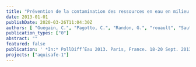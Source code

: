 ```yaml
---
title: "Prévention de la contamination des ressources en eau en milieu rural et semi-rural par les zones tampons. Poster presentation"
date: 2013-01-01
publishDate: 2020-03-26T11:04:30Z
authors: [ "Guégain, C.", "Pagotto, C.", "Randon, G.", "rouault", "Sautjeau, B." ]
publication_types: ["0"]
abstract: ""
featured: false
publication: ' *In:* PollDiff’Eau 2013. Paris, France. 18-20 Sept. 2013'
projects: ["aquisafe-1"]
---
```


